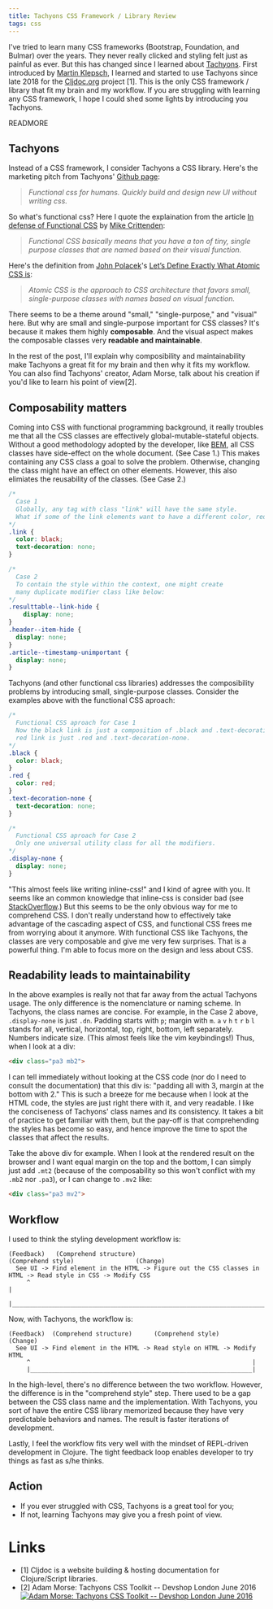 ```yaml
---
title: Tachyons CSS Framework / Library Review
tags: css
---
```


I've tried to learn many CSS frameworks (Bootstrap, Foundation, and Bulmar)
over the years. They never really clicked and styling felt just as painful
as ever. But this has changed since I learned about [Tachyons](https://tachyons.io/).
First introduced by [Martin Klepsch](https://twitter.com/martinklepsch),
I learned and started to use Tachyons since late 2018 for the [Cljdoc.org](https://cljdoc.org/)
project [1]. This is the only CSS framework / library that fit my brain and my workflow.
If you are struggling with learning any CSS framework, I hope I could shed some lights
by introducing you Tachyons.

READMORE

## Tachyons

Instead of a CSS framework, I consider Tachyons a CSS library.
Here's the marketing pitch from Tachyons'
[Github page](https://github.com/tachyons-css/tachyons/):

> _Functional css for humans.
> Quickly build and design new UI without writing css._

So what's functional css? Here I quote the explaination from the article
[In defense of Functional CSS](https://www.mikecr.it/ramblings/functional-css/)
by [Mike Crittenden](https://twitter.com/mcrittenden):

> _Functional CSS basically means that you have a ton of tiny,
> single purpose classes that are named based on their visual function._

Here's the definition from [John Polacek](https://twitter.com/johnpolacek)'s
[Let’s Define Exactly What Atomic CSS is](https://css-tricks.com/lets-define-exactly-atomic-css/):

> _Atomic CSS is the approach to CSS architecture that favors small,
> single-purpose classes with names based on visual function._

There seems to be a theme around "small," "single-purpose," and "visual" here.
But why are small and single-purpose important for CSS classes? It's because it makes
them highly __composable__. And the visual aspect makes the composable classes
very __readable and maintainable__.

In the rest of the post, I'll explain why composibility and maintainability
make Tachyons a great fit for my brain and then why it fits my workflow.
You can also find Tachyons' creator, Adam Morse, talk about his creation
if you'd like to learn his point of view[2].

## Composability matters

Coming into CSS with functional programming background, it really troubles me
that all the CSS classes are effectively global-mutable-stateful objects. Without a good methodology
adopted by the developer, like [BEM](http://getbem.com/), all CSS classes have
side-effect on the whole document. (See Case 1.) This makes containing
any CSS class a goal to solve the problem. Otherwise, changing the class might
have an effect on other elements. However, this also elimiates the
reusability of the classes. (See Case 2.)

```css
/*
  Case 1
  Globally, any tag with class "link" will have the same style.
  What if some of the link elements want to have a different color, red?
*/
.link {
  color: black;
  text-decoration: none;
}

/*
  Case 2
  To contain the style within the context, one might create
  many duplicate modifier class like below:
*/
.resulttable--link-hide {
	display: none;
}
.header--item-hide {
  display: none;
}
.article--timestamp-unimportant {
  display: none;
}
```

Tachyons (and other functional css libraries) addresses the composibility problems by
introducing small, single-purpose classes.
Consider the examples above with the functional CSS aproach:

```css
/*
  Functional CSS aproach for Case 1
  Now the black link is just a composition of .black and .text-decoration-none;
  red link is just .red and .text-decoration-none.
*/
.black {
  color: black;
}
.red {
  color: red;
}
.text-decoration-none {
  text-decoration: none;
}

/*
  Functional CSS aproach for Case 2
  Only one universal utility class for all the modifiers.
*/
.display-none {
  display: none;
}
```

"This almost feels like writing inline-css!" and I kind of agree with you.
It seems like an common knowledge that inline-css is consider bad
(see [StackOverflow](https://stackoverflow.com/questions/2612483/whats-so-bad-about-in-line-css).)
But this seems to be the only obvious way for me to comprehend CSS.
I don't really understand how to effectively take advantage of the
cascading aspect of CSS, and functional CSS frees me from worrying
about it anymore. With functional CSS like Tachyons, the classes are
very composable and give me very few surprises. That is a powerful thing.
I'm able to focus more on the design and less about CSS.

## Readability leads to maintainability

In the above examples is really not that far away from the actual Tachyons usage.
The only difference is the nomenclature or naming scheme. In Tachyons,
the class names are concise. For example, in the Case 2 above, `.display-none` is
just `.dn`. Padding starts with `p`; margin with `m`. `a` `v` `h` `t` `r` `b` `l` stands
for all, vertical, horizontal, top, right, bottom, left separately. Numbers indicate size.
(This almost feels like the vim keybindings!)
Thus, when I look at a div:

```html
<div class="pa3 mb2">
```

I can tell immediately without looking at the CSS code (nor do I need to consult the documentation)
that this div is: "padding all with 3, margin at the bottom with 2."
This is such a breeze for me because when I look at the HTML code,
the styles are just right there with it, and very readable.
I like the conciseness of Tachyons' class names and its consistency.
It takes a bit of practice to get familiar with them,
but the pay-off is that comprehending the styles has become so easy,
and hence improve the time to spot the classes that affect the results.

Take the above div for example. When I look at the rendered result
on the browser and I want equal margin on the top and the bottom,
I can simply just add `.mt2` (because of the composability so this
won't conflict with my `.mb2` nor `.pa3`), or I can change to `.mv2` like:

```html
<div class="pa3 mv2">
```

## Workflow

I used to think the styling development workflow is:

```
(Feedback)   (Comprehend structure)                                (Comprehend style)                 (Change)
  See UI -> Find element in the HTML -> Figure out the CSS classes in HTML -> Read style in CSS -> Modify CSS
     ^                                                                                                  |
     |__________________________________________________________________________________________________|
```

Now, with Tachyons, the workflow is:

```
(Feedback)  (Comprehend structure)      (Comprehend style)      (Change)
  See UI -> Find element in the HTML -> Read style on HTML -> Modify HTML
     ^                                                             |
     |_____________________________________________________________|
```

In the high-level, there's no difference between the two workflow.
However, the difference is in the "comprehend style" step.
There used to be a gap between the CSS class name and the implementation.
With Tachyons, you sort of have the entire CSS library memorized because
they have very predictable behaviors and names. The result is faster
iterations of development.

Lastly, I feel the workflow fits very well with the mindset of REPL-driven development
in Clojure. The tight feedback loop enables developer to try things as fast as
s/he thinks.

## Action

* If you ever struggled with CSS, Tachyons is a great tool for you;
* If not, learning Tachyons may give you a fresh point of view.

# Links
* [1] Cljdoc is a website building & hosting documentation for Clojure/Script libraries.
* [2] Adam Morse: Tachyons CSS Toolkit -- Devshop London June 2016 [![Adam Morse: Tachyons CSS Toolkit -- Devshop London June 2016](https://img.youtube.com/vi/r56fRaWth58/0.jpg)](https://www.youtube.com/watch?v=r56fRaWth58)
